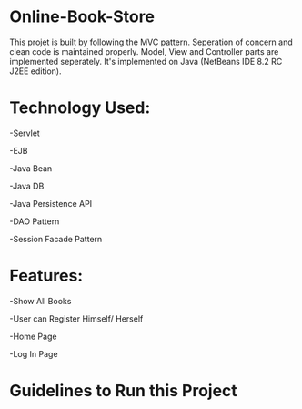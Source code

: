 # Online-Book-Store
This projet is built by following the MVC pattern. Seperation of concern and clean code is maintained properly. Model, View and Controller parts are implemented seperately. It's implemented on Java (NetBeans IDE 8.2 RC J2EE edition).

# Technology Used:
-Servlet

-EJB

-Java Bean

-Java DB

-Java Persistence API

-DAO Pattern

-Session Facade Pattern

# Features:
-Show All Books

-User can Register Himself/ Herself

-Home Page

-Log In Page

# Guidelines to Run this Project
